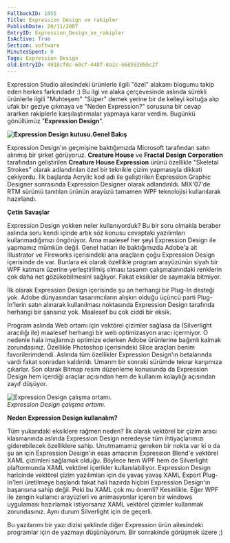 ```yaml
---
FallbackID: 1855
Title: Expression Design ve rakipler
PublishDate: 20/11/2007
EntryID: Expression_Design_ve_rakipler
IsActive: True
Section: software
MinutesSpent: 0
Tags: Expression Design
old.EntryID: 4918cfdc-60cf-448f-8a1c-e6859205bc2f
---
```

Expression Studio ailesindeki ürünlerle ilgili "özel" alakamı blogumu
takip eden herkes farkındadır :) Bu ilgi ve alaka çerçevesinde aslında
sürekli ürünlerle ilgili "Muhteşem" "Süper" demek yerine bir de kelleyi
koltuğa alıp ufak bir geziye çıkmaya ve "Neden Expression?" sorusuna bir
cevap ararken rakiplerle karşılaştırmalar yapmaya karar verdim. Bugünkü
gönüllümüz "**Expression Design**".

**![Expression Design
kutusu.](http://cdn.daron.yondem.com/assets/1855/19112007_1.jpg)Genel
Bakış**

Expression Design'ın geçmişine baktığımızda Microsoft tarafından satın
alınmış bir şirket görüyoruz. **Creature House** ve **Fractal Design
Corporation** tarafından geliştirilen **Creature House Expression**
ürünü özellikle "Skeletal Strokes" olarak adlandırılan özel bir teknikle
çizim yapmasıyla dikkati çekiyordu. İlk başlarda Acrylic kod adı ile
geliştirilen Expression Graphic Designer sonrasında Expression Designer
olarak adlandırıldı. MIX'07'de RTM sürümü tanıtılan ürünün arayüzü
tamamen WPF teknolojisi kullanılarak hazırlandı.

**Çetin Savaşlar**

Expression Design yokken neler kullanıyorduk? Bu bir soru olmakla
beraber aslında soru kendi içinde artık söz konusu cevaptaki yazılımları
kullanmadığımızı öngörüyor. Ama maalesef her şeyi Expression Design ile
yapmamız mümkün değil. Genel hatları ile baktığımızda Adobe'a ait
Illustrator ve Fireworks içerisindeki ana araçların çoğu Expression
Design içerisinde de var. Bunlara ek olarak özellikle program arayüzünün
siyah bir WPF katmanı üzerine yerleştirilmiş olması tasarım
çalışmalarındaki renklerin çok daha net gözükebilmesini sağlıyor. Fakat
eksikler de saymakla bitmiyor.

İlk olarak Expression Design içerisinde şu an herhangi bir Plug-In
desteği yok. Adobe dünyasından tasarımcıların alışkın olduğu üçüncü
parti Plug-In'lerin satın alınarak kullanılması noktasında Expression
Design tarafında herhangi bir şansınız yok. Maalesef bu çok ciddi bir
eksik.

Program aslında Web ortamı için vektörel çizimler sağlasa da
(Silverlight aracılığı ile) maalesef herhangi bir web optimizasyon aracı
içermiyor. O nedenle hala imajlarınızı optimize ederken Adobe ürünlerine
bağımlı kalmak zorundasınız. Özellikle Photoshop içerisindeki Slice
araçları benim favorilerimdendi. Aslında tüm özellikler Expression
Design'ın betalarında vardı fakat sonradan kaldırıldı. Umarım bir
sonraki sürümde tekrar karşımıza çıkarlar. Son olarak Bitmap resim
düzenleme konusunda da Expression Design hem içerdiği araçlar açısından
hem de kullanım kolaylığı açısından zayıf düşüyor.

![Expression Design çalışma
ortamı.](http://cdn.daron.yondem.com/assets/1855/19112007_2.png)\
*Expression Design çalışma ortamı.*

**Neden Expression Design kullanalım?**

Tüm yukarıdaki eksiklere rağmen neden? İlk olarak vektörel bir çizim
aracı klasmanında aslında Expression Design neredeyse tüm
ihtiyaçlarımızı giderebilecek özelliklere sahip. Unutmamamız gereken bir
nokta var ki o da şu an için Expression Design'ın esas amacının
Expression Blend'e vektörel XAML çizimleri sağlamak olduğu. Böylece hem
WPF hem de Silverlight plaftormunda XAML vektörel içerikler
kullanılabiliyor. Expression Design haricinde vektörel çizim yazılımları
için de yavaş yavaş XAML Export Plug-In'leri üretilmeye başlandı fakat
hali hazırda hiçbiri Expression Design'ın başarısına sahip değil. Peki
bu XAML çok mu önemli? Kesinlikle. Eğer WPF ile zengin kullanıcı
arayüzleri ve animasyonlar içeren bir windows uygulaması hazırlamak
istiyorsanız XAML vektörel çizimler kullanmak zorundasınız. Aynı durum
Silverlight için de geçerli.

Bu yazılarımı bir yazı dizisi şeklinde diğer Expression ürün ailesindeki
programlar için de yazmayı düşünüyorum. Bir sonrakinde görüşmek üzere ;)


